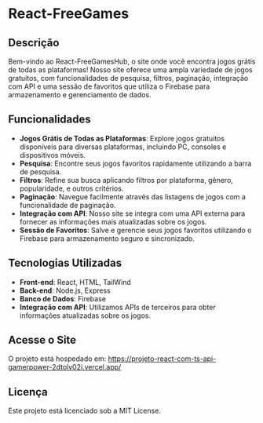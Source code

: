 # React-FreeGames

## Descrição

Bem-vindo ao React-FreeGamesHub, o site onde você encontra jogos grátis de todas as plataformas! Nosso site oferece uma ampla variedade de jogos gratuitos, com funcionalidades de pesquisa, filtros, paginação, integração com API e uma sessão de favoritos que utiliza o Firebase para armazenamento e gerenciamento de dados.

## Funcionalidades

- **Jogos Grátis de Todas as Plataformas**: Explore jogos gratuitos disponíveis para diversas plataformas, incluindo PC, consoles e dispositivos móveis.
- **Pesquisa**: Encontre seus jogos favoritos rapidamente utilizando a barra de pesquisa.
- **Filtros**: Refine sua busca aplicando filtros por plataforma, gênero, popularidade, e outros critérios.
- **Paginação**: Navegue facilmente através das listagens de jogos com a funcionalidade de paginação.
- **Integração com API**: Nosso site se integra com uma API externa para fornecer as informações mais atualizadas sobre os jogos.
- **Sessão de Favoritos**: Salve e gerencie seus jogos favoritos utilizando o Firebase para armazenamento seguro e sincronizado.

## Tecnologias Utilizadas

- **Front-end**: React, HTML, TailWind
- **Back-end**: Node.js, Express
- **Banco de Dados**: Firebase
- **Integração com API**: Utilizamos APIs de terceiros para obter informações atualizadas sobre os jogos.

## Acesse o Site
O projeto está hospedado em: https://projeto-react-com-ts-api-gamerpower-2dtolv02i.vercel.app/

## Licença
Este projeto está licenciado sob a MIT License.

